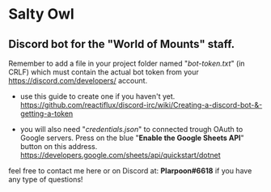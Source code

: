 # Salty Owl
## Discord bot for the "World of Mounts" staff.

Remember to add a file in your project folder named "*bot-token.txt*" (in CRLF) which must contain the actual bot token from your https://discord.com/developers/ account.

- use this guide to create one if you haven't yet.
https://github.com/reactiflux/discord-irc/wiki/Creating-a-discord-bot-&-getting-a-token

- you will also need "*credentials.json*" to connected trough OAuth to Google servers. Press on the blue "**Enable the Google Sheets API**" button on this address.
https://developers.google.com/sheets/api/quickstart/dotnet

feel free to contact me here or on Discord at: **Plarpoon#6618** if you have any type of questions!
